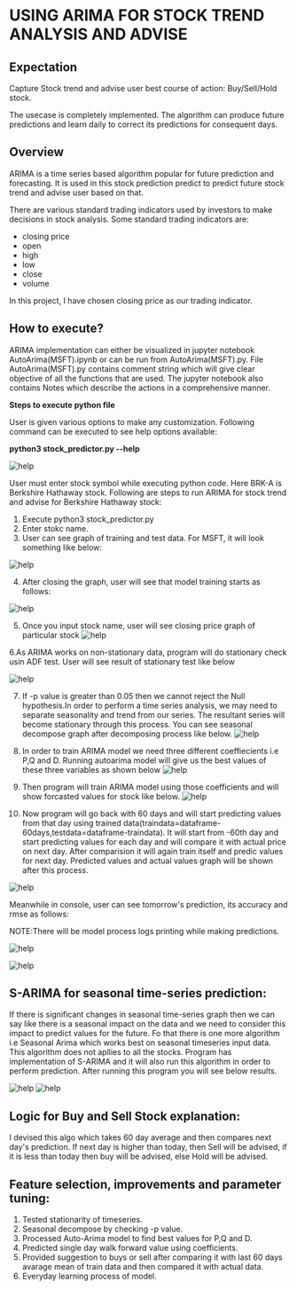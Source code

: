 # USING ARIMA FOR STOCK TREND ANALYSIS AND ADVISE

## Expectation

Capture Stock trend and advise user best course of action: Buy/Sell/Hold stock.

The usecase is completely implemented. The algorithm can  produce future predictions and learn daily to correct its predictions for consequent days. 

## Overview

ARIMA is a time series based algorithm popular for future prediction and forecasting. It is used in this stock prediction predict to predict future stock trend and advise user based on that. 

There are various standard trading indicators used by investors to make decisions in stock analysis. Some standard trading indicators are:
* closing price
* open
* high
* low
* close
* volume

In this project, I have chosen closing price as our trading indicator.

## How to execute?

ARIMA implementation can either be visualized in jupyter notebook AutoArima(MSFT).ipynb or can be run from AutoArima(MSFT).py. File AutoArima(MSFT).py contains comment string which will give clear objective of all the functions that are used. The jupyter notebook also contains Notes which describe the actions in a comprehensive manner.  

**Steps to execute python file**

User is given various options to make any customization. Following command can be executed to see help options available:

**python3 stock_predictor.py --help**

![help](images/file_help.png)

User must enter stock symbol while executing python code. Here BRK-A is Berkshire Hathaway stock.
Following are steps to run ARIMA for stock trend and advise for Berkshire Hathaway stock:

1. Execute python3 stock_predictor.py 
2. Enter stokc name.
3. User can see graph of training and test data. For MSFT, it will look something like below:

![help](images/traintest.png)


4. After closing the graph, user will see that model training starts as follows:

![help](images/userinput.png)

5. Once you input stock name, user will see closing price graph of particular stock
![help](images/Stock_Close.png.png)

6.As ARIMA works on non-stationary data, program will do stationary check usin ADF test. User will see result of stationary test like below

![help](images/Stationary_Test_Result.png)

7. If -p value is greater than 0.05 then we cannot reject the Null hypothesis.In order to perform a time series analysis, we may need to separate seasonality and trend from our series. The resultant series will become stationary through this process. You can see seasonal decompose graph after decomposing process like below.
![help](images/seasonal_decompose.png)

8. In order to train ARIMA model we need three different coeffiecients i.e P,Q and D. Running autoarima model will give us the best values of these three variables as shown below
![help](images/Auto-Arima-Coefficient.png)

9. Then program will train ARIMA model using those coefficients and will show forcasted values for stock like below.
  ![help](images/Forecasted_Values_Arima.png)
  
10. Now program will go back with 60 days and will start predicting values from that day using trained data(traindata=dataframe-60days,testdata=dataframe-traindata). It will start from -60th day and start predicting values for each day and will compare it with actual price on next day. After comparision it will again train itself and predic values for next day. Predicted values and actual values graph will be shown after this process.

 ![help](images/ARIMA_Predicted_vs_Actual.png)

Meanwhile in console, user can see tomorrow's prediction, its accuracy and rmse as follows:

NOTE:There will be model process logs printing while making predictions.

![help](images/Suggestion.png)

![help](images/performance_result.png)


## S-ARIMA for seasonal time-series prediction:
If there is significant changes in seasonal time-series graph then we can say like there is a seasonal impact on the data and we need to consider this impact to predict values for the future. Fo that there is one more algorithm i.e Seasonal Arima which works best on seasonal timeseries input data. This algorithm does not apllies to all the stocks. Program has implementation of S-ARIMA and it will also run this algorithm in order to perform prediction. After running this program you will see below results.

![help](images/S-Arima_performance_report.png)
![help](images/S-Arima-Result.png)

## Logic for Buy and Sell Stock explanation:

I devised this algo which takes 60 day average and then compares next day's prediction. If next day is higher than today, then Sell will be advised, if it is less than today then buy will be advised, else Hold will be advised.

## Feature selection, improvements and parameter tuning:

1. Tested stationarity of timeseries.
2. Seasonal decompose by checking -p value.
3. Processed Auto-Arima model to find best values for P,Q and D.
4. Predicted single day walk forward value using coefficients.
5. Provided suggestion to buys or sell after comparing it with last 60 days avarage mean of train data and then compared it with actual data.
6. Everyday learning process of model.
